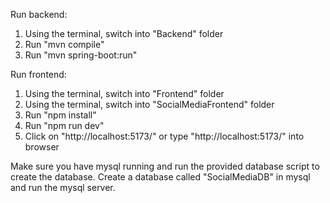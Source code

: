 Run backend:
1. Using the terminal, switch into "Backend" folder
2. Run "mvn compile"
3. Run "mvn spring-boot:run"
  
Run frontend:
1. Using the terminal, switch into "Frontend" folder
2. Using the terminal, switch into "SocialMediaFrontend" folder
3. Run "npm install"
4. Run "npm run dev"
5. Click on "http://localhost:5173/" or type "http://localhost:5173/" into browser

Make sure you have mysql running and run the provided database script to create the database. 
Create a database called "SocialMediaDB" in mysql and run the mysql server.